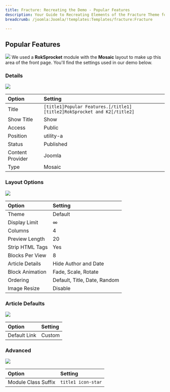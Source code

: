 ```yaml
---
title: Fracture: Recreating the Demo - Popular Features
description: Your Guide to Recreating Elements of the Fracture Theme for Joomla
breadcrumb: /joomla:Joomla/!templates:Templates/fracture:Fracture

---
```


Popular Features
-----
![][demo]
We used a **RokSprocket** module with the **Mosaic** layout to make up this area of the front page. You'll find the settings used in our demo below.

### Details
![][demo2]

| Option           | Setting                                                                 |  
| :--------------- | :---------------------------------------------------------------------- |  
| Title            | `[title1]Popular Features.[/title1][title2]RokSprocket and K2[/title2]` |  
| Show Title       | Show                                                                    |  
| Access           | Public                                                                  |  
| Position         | utility-a                                                               |  
| Status           | Published                                                               |  
| Content Provider | Joomla                                                                  |  
| Type             | Mosaic                                                                  |  

### Layout Options
![][demo3]

| Option          | Setting                      |  
| :-------------- | :--------------------------- |  
| Theme           | Default                      |  
| Display Limit   | ∞                            |  
| Columns         | 4                            |  
| Preview Length  | 20                           |  
| Strip HTML Tags | Yes                          |  
| Blocks Per View | 8                            |  
| Article Details | Hide Author and Date         |  
| Block Animation | Fade, Scale, Rotate          |  
| Ordering        | Default, Title, Date, Random |  
| Image Resize    | Disable                      |  

### Article Defaults
![][demo4]

| Option        | Setting  |  
| :------------ | :--------|  
| Default Link  | Custom   |  

### Advanced
![][demo5]

| Option              | Setting            |  
| :------------------ | :----------------- |  
| Module Class Suffix | `title1 icon-star` |  

[demo]: assets/demo_5.jpeg
[demo2]: assets/popular_1.jpeg
[demo3]: assets/popular_2.jpeg
[demo4]: assets/popular_3.jpeg
[demo5]: assets/popular_4.jpeg